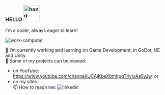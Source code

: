 ### HELLO <img src="https://github.com/ius-oss/ius-oss/assets/53310387/3156cec6-7baa-4206-a664-0c2346efe7d7" alt="hand" width="50" height="auto">


I'm a coder, always eager to learn!

<!--
**ius-oss/ius-oss** is a ✨ _special_ ✨ repository because its `README.md` (this file) appears on your GitHub profile.

Here are some ideas to get you started:

- 
- I’m currently learning ...
- 👯 I’m looking to collaborate on ...
- 🤔 I’m looking for help with ...
- 💬 Ask me about ...
- 📫 How to reach me: ...
- 😄 Pronouns: ...

- ⚡ Fun fact: ...
-->

![work-computer](https://github.com/ius-oss/ius-oss/assets/53310387/e9e302b4-fb62-46df-a35e-a5169a05adef)

🔭 I’m currently working and learning on Game Development, in GoDot, UE and Unity. <br>
🌱 Some of my projects can be viewed: <br>
- on YouTube: https://www.youtube.com/channel/UCAjKbeXbmhpqT4vIxAa5yJw, or <br>
- on my sites <br>
📫 How to reach me: </svg>![linkedin](https://github.com/ius-oss/ius-oss/assets/53310387/cd340f0d-7004-437a-9056-d49fb135ce14)<br>
